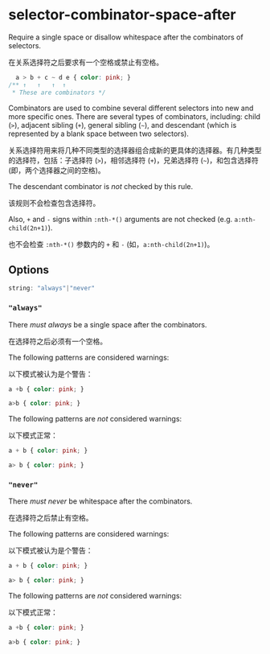 # selector-combinator-space-after

Require a single space or disallow whitespace after the combinators of selectors.

在关系选择符之后要求有一个空格或禁止有空格。

```css
  a > b + c ~ d e { color: pink; }
/** ↑   ↑   ↑  ↑
 * These are combinators */
```

Combinators are used to combine several different selectors into new and more specific ones. There are several types of combinators, including: child (`>`), adjacent sibling (`+`), general sibling (`~`), and descendant (which is represented by a blank space between two selectors).

关系选择符用来将几种不同类型的选择器组合成新的更具体的选择器。有几种类型的选择符，包括：子选择符 (`>`)，相邻选择符 (`+`)，兄弟选择符 (`~`)，和包含选择符(即，两个选择器之间的空格)。

The descendant combinator is *not* checked by this rule.

该规则不会检查包含选择符。

Also, `+` and `-` signs within `:nth-*()` arguments are not checked (e.g. `a:nth-child(2n+1)`).

也不会检查 `:nth-*()` 参数内的 `+` 和 `-` (如，`a:nth-child(2n+1)`)。

## Options

```js
string: "always"|"never"
```

### `"always"`

There *must always* be a single space after the combinators.

在选择符之后必须有一个空格。

The following patterns are considered warnings:

以下模式被认为是个警告：

```css
a +b { color: pink; }
```

```css
a>b { color: pink; }
```

The following patterns are *not* considered warnings:

以下模式正常：

```css
a + b { color: pink; }
```

```css
a> b { color: pink; }
```

### `"never"`

There *must never* be whitespace after the combinators.

在选择符之后禁止有空格。

The following patterns are considered warnings:

以下模式被认为是个警告：

```css
a + b { color: pink; }
```

```css
a> b { color: pink; }
```

The following patterns are *not* considered warnings:

以下模式正常：

```css
a +b { color: pink; }
```

```css
a>b { color: pink; }
```
